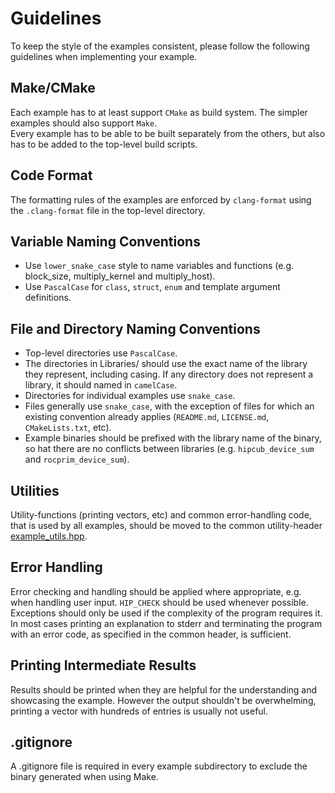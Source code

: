 # Guidelines

To keep the style of the examples consistent, please follow the following
guidelines when implementing your example.

## Make/CMake

Each example has to at least support `CMake` as build system.
The simpler examples should also support `Make`. <br/>
Every example has to be able to be built separately from the others,
but also has to be added to the top-level build scripts.

## Code Format

The formatting rules of the examples are enforced by `clang-format` using the
`.clang-format` file in the top-level directory.

## Variable Naming Conventions

- Use `lower_snake_case` style to name variables and functions (e.g. block_size,
multiply_kernel and multiply_host).
- Use `PascalCase` for `class`, `struct`, `enum` and template argument definitions.

## File and Directory Naming Conventions

- Top-level directories use `PascalCase`.
- The directories in Libraries/ should use the exact name of the library they
represent, including casing. If any directory does not represent a library, it
should named in `camelCase`.
- Directories for individual examples use `snake_case`.
- Files generally use `snake_case`, with the exception of files for which an
existing convention already applies (`README.md`, `LICENSE.md`, `CMakeLists.txt`,
 etc).
- Example binaries should be prefixed with the library name of the binary, so
hat there are no conflicts between libraries (e.g. `hipcub_device_sum` and
`rocprim_device_sum`).

## Utilities

Utility-functions (printing vectors, etc) and common error-handling code, that
is used by all examples, should be moved to the common utility-header
[example_utils.hpp](../Common/example_utils.hpp).

## Error Handling

Error checking and handling should be applied where appropriate, e.g. when
handling user input. `HIP_CHECK` should be used whenever possible. Exceptions
should only be used if the complexity of the program requires it.<br/>
In most cases printing an explanation to stderr and terminating the program with
an error code, as specified in the common header, is sufficient.

## Printing Intermediate Results

Results should be printed when they are helpful for the understanding and
showcasing the example. However the output shouldn't be overwhelming, printing
a vector with hundreds of entries is usually not useful.

## .gitignore

A .gitignore file is required in every example subdirectory to exclude the
binary generated when using Make.
